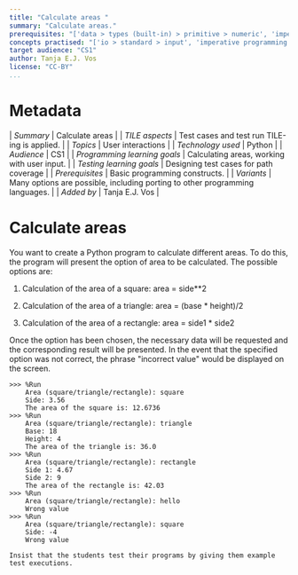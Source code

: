 ```yaml
---
title: "Calculate areas "
summary: "Calculate areas."
prerequisites: "['data > types (built-in) > primitive > numeric', 'imperative programming > variables > variable declaration']"
concepts practised: "['io > standard > input', 'imperative programming > variables > variable declaration', 'imperative programming > variables > assignment', 'control flow > conditionals']"
target audience: "CS1"
author: Tanja E.J. Vos
license: "CC-BY"
...
```


# Metadata

| *Summary*                     | Calculate areas |
| *TILE aspects*                | Test cases and test run TILE-ing is applied. |
| *Topics*                      | User interactions |
| *Technology used*             | Python |
| *Audience*                    | CS1 |
| *Programming learning goals*  | Calculating areas, working with user input. |
| *Testing learning goals*      | Designing test cases for path coverage |
| *Prerequisites*               | Basic programming constructs. |
| *Variants*                    | Many options are possible, including porting to other programming languages. | 
| *Added by*                    | Tanja E.J. Vos |   

# Calculate areas





You want to create a Python program to calculate different areas. To
do this, the program will present the option of area to be
calculated. The possible options are:

1.  Calculation of the area of a square: area = side\*\*2

2.  Calculation of the area of a triangle: area = (base \* height)/2

3.  Calculation of the area of a rectangle: area = side1 \* side2

Once the option has been chosen, the necessary data will be
requested and the corresponding result will be presented. In the
event that the specified option was not correct, the phrase
"incorrect value" would be displayed on the screen.

```small
>>> %Run 
    Area (square/triangle/rectangle): square
    Side: 3.56
    The area of the square is: 12.6736
>>> %Run 
    Area (square/triangle/rectangle): triangle
    Base: 18
    Height: 4
    The area of the triangle is: 36.0
>>> %Run 
    Area (square/triangle/rectangle): rectangle
    Side 1: 4.67
    Side 2: 9
    The area of the rectangle is: 42.03
>>> %Run 
    Area (square/triangle/rectangle): hello
    Wrong value
>>> %Run 
    Area (square/triangle/rectangle): square
    Side: -4
    Wrong value
```

```testruntile
Insist that the students test their programs by giving them example
test executions.
```
